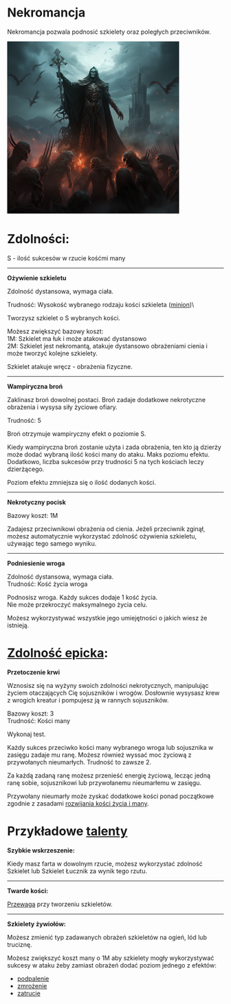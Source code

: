 # Nekromancja

Nekromancja pozwala podnosić szkielety oraz poległych przeciwników.

<img src="imgs/nekromancja.png" width="400">

# Zdolności:

S - ilość sukcesów w rzucie kośćmi many

___

**Ożywienie szkieletu**

Zdolność dystansowa, wymaga ciała.

Trudność: Wysokość wybranego rodzaju kości szkieleta ([minion](/docs/boss-i-miniony.md))\

Tworzysz szkielet o S wybranych kości.

Możesz zwiększyć bazowy koszt:\
1M: Szkielet ma łuk i może atakować dystansowo\
2M: Szkielet jest nekromantą, atakuje dystansowo obrażeniami cienia i może tworzyć kolejne szkielety.

Szkielet atakuje wręcz - obrażenia fizyczne.
___

**Wampiryczna broń**

Zaklinasz broń dowolnej postaci. Broń zadaje dodatkowe nekrotyczne obrażenia i wysysa siły życiowe ofiary.

Trudność: 5

Broń otrzymuje wampiryczny efekt o poziomie S.

Kiedy wampiryczna broń zostanie użyta i zada obrażenia, ten kto ją dzierży może dodać wybraną ilość kości many do ataku. Maks poziomu efektu.\
Dodatkowo, liczba sukcesów przy trudności 5 na tych kościach leczy dzierżącego.

Poziom efektu zmniejsza się o ilość dodanych kości.
___

**Nekrotyczny pocisk**

Bazowy koszt: 1M

Zadajesz przeciwnikowi obrażenia od cienia.
Jeżeli przeciwnik zginął, możesz automatycznie wykorzystać zdolność ożywienia szkieletu, używając tego samego wyniku.
___

**Podniesienie wroga**

Zdolność dystansowa, wymaga ciała.\
Trudność: Kość życia wroga

Podnosisz wroga. Każdy sukces dodaje 1 kość życia.\
Nie może przekroczyć maksymalnego życia celu.

Możesz wykorzystywać wszystkie jego umiejętności o jakich wiesz że istnieją.

# [Zdolność epicka](/docs/zdolnosc-epicka.md):

**Przetoczenie krwi**

Wznosisz się na wyżyny swoich zdolności nekrotycznych, manipulując życiem otaczających Cię sojuszników i wrogów. Dosłownie wysysasz krew z wrogich kreatur i pompujesz ją w rannych sojuszników.

Bazowy koszt: 3\
Trudność: Kości many

Wykonaj test. 

Każdy sukces przeciwko kości many wybranego wroga lub sojusznika w zasięgu zadaje mu ranę. Możesz również wyssać moc życiową z przywołanych nieumarłych. Trudność to zawsze 2.

Za każdą zadaną ranę możesz przenieść energię życiową, lecząc jedną ranę sobie, sojusznikowi lub przywołanemu nieumarłemu w zasięgu. 

Przywołany nieumarły może zyskać dodatkowe kości ponad początkowe zgodnie z zasadami [rozwijania kości życia i many](/docs/levelowanie-postaci.md).

# Przykładowe [talenty](/docs/talent.md)

**Szybkie wskrzeszenie:**

Kiedy masz farta w dowolnym rzucie, możesz wykorzystać zdolność Szkielet lub Szkielet Łucznik za wynik tego rzutu.
___
**Twarde kości:**

[Przewaga](/docs/przewaga.md) przy tworzeniu szkieletów.
___
**Szkielety żywiołów:**

Możesz zmienić typ zadawanych obrażeń szkieletów na ogień, lód lub truciznę.

Możesz zwiększyć koszt many o 1M aby szkielety mogły wykorzystywać sukcesy w ataku żeby zamiast obrażeń dodać poziom jednego z efektów:
* [podpalenie](/docs/efekty/podpalenie.md)
* [zmrożenie](/docs/efekty/zmrozenie.md)
* [zatrucie](/docs/efekty/zatrucie.md)
